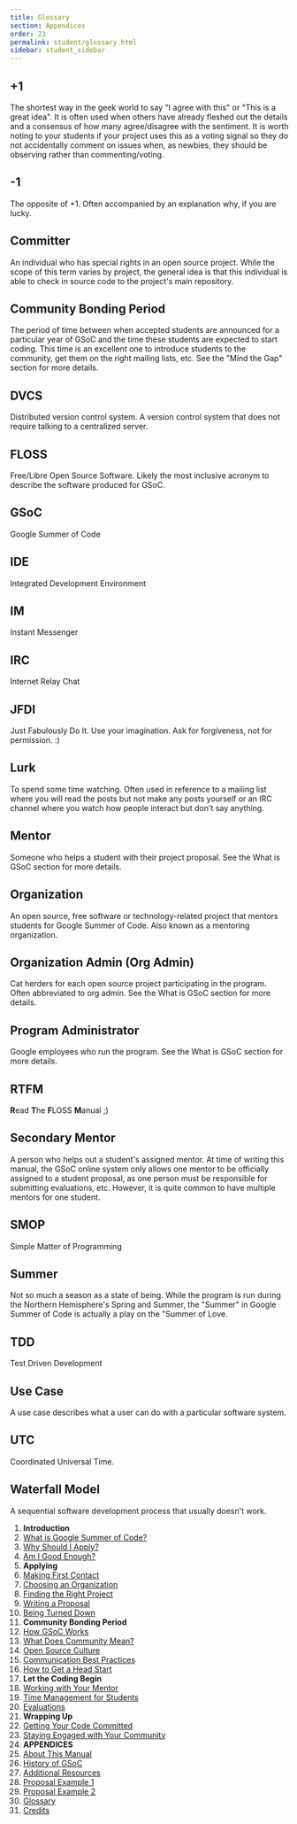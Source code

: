 ```yaml
---
title: Glossary
section: Appendices
order: 23
permalink: student/glossary.html
sidebar: student_sidebar
---
```



## +1

The shortest way in the geek world to say "I agree with this" or "This is a great idea". It is often used when others have already fleshed out the details and a consensus of how many agree/disagree with the sentiment. It is worth noting to your students if your project uses this as a voting signal so they do not accidentally comment on issues when, as newbies, they should be observing rather than commenting/voting.


## -1

The opposite of +1. Often accompanied by an explanation why, if you are lucky.


## Committer

An individual who has special rights in an open source project. While the scope of this term varies by project, the general idea is that this individual is able to check in source code to the project's main repository.


## Community Bonding Period

The period of time between when accepted students are announced for a particular year of GSoC and the time these students are expected to start coding. This time is an excellent one to introduce students to the community, get them on the right mailing lists, etc. See the "Mind the Gap" section for more details.


## DVCS

Distributed version control system. A version control system that does not require talking to a centralized server.


## FLOSS

Free/Libre Open Source Software. Likely the most inclusive acronym to describe the software produced for GSoC.


## GSoC

Google Summer of Code


## IDE

Integrated Development Environment


## IM

Instant Messenger


## IRC

Internet Relay Chat


## JFDI

Just Fabulously Do It. Use your imagination. Ask for forgiveness, not for permission. :)


## Lurk  

To spend some time watching. Often used in reference to a mailing list where you will read the posts but not make any posts yourself or an IRC channel where you watch how people interact but don't say anything. 


## Mentor

Someone who helps a student with their project proposal. See the What is GSoC section for more details.


## Organization

An open source, free software or technology-related project that mentors students for Google Summer of Code. Also known as a mentoring organization.


## Organization Admin (Org Admin)

Cat herders for each open source project participating in the program. Often abbreviated to org admin. See the What is GSoC section for more details.


## Program Administrator

Google employees who run the program. See the What is GSoC section for more details.


## RTFM

**R**ead **T**he **F**LOSS **M**anual ;)


## Secondary Mentor

A person who helps out a student's assigned mentor. At time of writing this manual, the GSoC online system only allows one mentor to be officially assigned to a student proposal, as one person must be responsible for submitting evaluations, etc. However, it is quite common to have multiple mentors for one student.


## SMOP

Simple Matter of Programming


## Summer

Not so much a season as a state of being. While the program is run during the Northern Hemisphere's Spring and Summer, the "Summer" in Google Summer of Code is actually a play on the "Summer of Love.


## TDD

Test Driven Development


## Use Case

A use case describes what a user can do with a particular software system.


## UTC

Coordinated Universal Time. 


## Waterfall Model

A sequential software development process that usually doesn't work.



1.  **Introduction**
1.  [What is Google Summer of Code?](http://write.flossmanuals.net/gsocstudentguide/what-is-google-summer-of-code/)
1.  [Why Should I Apply?](http://write.flossmanuals.net/gsocstudentguide/why-should-i-apply/)
1.  [Am I Good Enough?](http://write.flossmanuals.net/gsocstudentguide/am-i-good-enough/)
1.  **Applying**
1.  [Making First Contact](http://write.flossmanuals.net/gsocstudentguide/making-first-contact/)
1.  [Choosing an Organization](http://write.flossmanuals.net/gsocstudentguide/choosing-an-organization/)
1.  [Finding the Right Project](http://write.flossmanuals.net/gsocstudentguide/finding-the-right-project/)
1.  [Writing a Proposal](http://write.flossmanuals.net/gsocstudentguide/writing-a-proposal/)
1.  [Being Turned Down](http://write.flossmanuals.net/gsocstudentguide/being-turned-down/)
1.  **Community Bonding Period**
1.  [How GSoC Works](http://write.flossmanuals.net/gsocstudentguide/how-gsoc-works/)
1.  [What Does Community Mean?](http://write.flossmanuals.net/gsocstudentguide/what-does-community-mean/)
1.  [Open Source Culture](http://write.flossmanuals.net/gsocstudentguide/open-source-culture/)
1.  [Communication Best Practices](http://write.flossmanuals.net/gsocstudentguide/communication-best-practices/)
1.  [How to Get a Head Start](http://write.flossmanuals.net/gsocstudentguide/how-to-get-a-head-start/)
1.  **Let the Coding Begin**
1.  [Working with Your Mentor](http://write.flossmanuals.net/gsocstudentguide/working-with-your-mentor/)
1.  [Time Management for Students](http://write.flossmanuals.net/gsocstudentguide/time-management-for-students/)
1.  [Evaluations](http://write.flossmanuals.net/gsocstudentguide/evaluations/)
1.  **Wrapping Up**
1.  [Getting Your Code Committed](http://write.flossmanuals.net/gsocstudentguide/getting-your-code-committed/)
1.  [Staying Engaged with Your Community](http://write.flossmanuals.net/gsocstudentguide/staying-engaged-with-your-community/)
1.  **APPENDICES**
1.  [About This Manual](http://write.flossmanuals.net/gsocstudentguide/about-this-manual/)
1.  [History of GSoC](http://write.flossmanuals.net/gsocstudentguide/history-of-gsoc/)
1.  [Additional Resources](http://write.flossmanuals.net/gsocstudentguide/additional-resources/)
1.  [Proposal Example 1](http://write.flossmanuals.net/gsocstudentguide/proposal-example-1/)
1.  [Proposal Example 2](http://write.flossmanuals.net/gsocstudentguide/proposal-example-2/)
1.  [Glossary](http://write.flossmanuals.net/gsocstudentguide/glossary/)
1.  [Credits](http://write.flossmanuals.net/gsocstudentguide/credits/)



